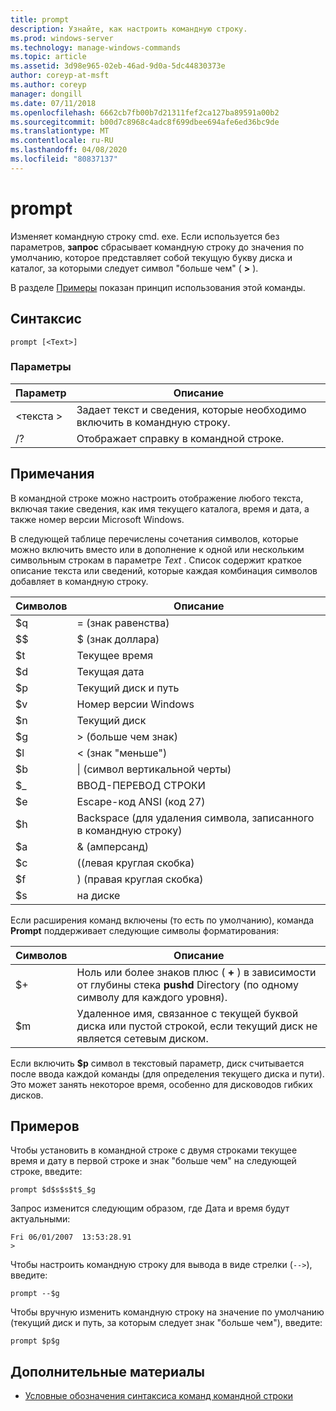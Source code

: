 ```yaml
---
title: prompt
description: Узнайте, как настроить командную строку.
ms.prod: windows-server
ms.technology: manage-windows-commands
ms.topic: article
ms.assetid: 3d98e965-02eb-46ad-9d0a-5dc44830373e
author: coreyp-at-msft
ms.author: coreyp
manager: dongill
ms.date: 07/11/2018
ms.openlocfilehash: 6662cb7fb00b7d21311fef2ca127ba89591a00b2
ms.sourcegitcommit: b00d7c8968c4adc8f699dbee694afe6ed36bc9de
ms.translationtype: MT
ms.contentlocale: ru-RU
ms.lasthandoff: 04/08/2020
ms.locfileid: "80837137"
---
```

# <a name="prompt"></a>prompt



Изменяет командную строку cmd. exe. Если используется без параметров, **запрос** сбрасывает командную строку до значения по умолчанию, которое представляет собой текущую букву диска и каталог, за которыми следует символ "больше чем" ( **>** ).

В разделе [Примеры](#BKMK_examples) показан принцип использования этой команды.

## <a name="syntax"></a>Синтаксис

```
prompt [<Text>]
```

### <a name="parameters"></a>Параметры

|Параметр|Описание|
|---------|-----------|
|\<текста >|Задает текст и сведения, которые необходимо включить в командную строку.|
|/?|Отображает справку в командной строке.|

## <a name="remarks"></a>Примечания

В командной строке можно настроить отображение любого текста, включая такие сведения, как имя текущего каталога, время и дата, а также номер версии Microsoft Windows.

В следующей таблице перечислены сочетания символов, которые можно включить вместо или в дополнение к одной или нескольким символьным строкам в параметре *Text* . Список содержит краткое описание текста или сведений, которые каждая комбинация символов добавляет в командную строку.  

| Символов |                                 Описание                                 |
|-----------|-----------------------------------------------------------------------------|
|    $q     |                               = (знак равенства)                                |
|    $$     |                               $ (знак доллара)                               |
|    $t     |                                Текущее время                                 |
|    $d     |                                Текущая дата                                 |
|    $p     |                           Текущий диск и путь                            |
|    $v     |                           Номер версии Windows                            |
|    $n     |                                Текущий диск                                |
|    $g     |                            > (больше чем знак)                            |
|    $l     |                             < (знак "меньше")                              |
|    $b     |                              \| (символ вертикальной черты)                               |
|    $_     |                               ВВОД-ПЕРЕВОД СТРОКИ                                |
|    $e     |                         Escape-код ANSI (код 27)                          |
|    $h     | Backspace (для удаления символа, записанного в командную строку) |
|    $a     |                                & (амперсанд)                                |
|    $c     |                            ((левая круглая скобка)                             |
|    $f     |                            ) (правая круглая скобка)                            |
|    $s     |                                    на диске                                    |

Если расширения команд включены (то есть по умолчанию), команда **Prompt** поддерживает следующие символы форматирования:  

|Символов|Описание|
|---------|-----------|
|$+|Ноль или более знаков плюс ( **+** ) в зависимости от глубины стека **pushd** Directory (по одному символу для каждого уровня).|
|$m|Удаленное имя, связанное с текущей буквой диска или пустой строкой, если текущий диск не является сетевым диском.|

Если включить **$p** символ в текстовый параметр, диск считывается после ввода каждой команды (для определения текущего диска и пути). Это может занять некоторое время, особенно для дисководов гибких дисков.

## <a name="examples"></a><a name="BKMK_examples"></a>Примеров

Чтобы установить в командной строке с двумя строками текущее время и дату в первой строке и знак "больше чем" на следующей строке, введите:
```
prompt $d$s$s$t$_$g 
```
Запрос изменится следующим образом, где Дата и время будут актуальными:
```
Fri 06/01/2007  13:53:28.91
>
```
Чтобы настроить командную строку для вывода в виде стрелки (`-->`), введите:
```
prompt --$g
```
Чтобы вручную изменить командную строку на значение по умолчанию (текущий диск и путь, за которым следует знак "больше чем"), введите:
```
prompt $p$g
```

## <a name="additional-references"></a>Дополнительные материалы

- [Условные обозначения синтаксиса команд командной строки](command-line-syntax-key.md)
